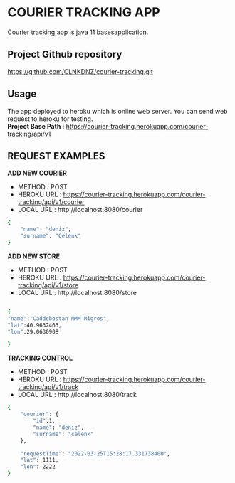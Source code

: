 # COURIER TRACKING APP

Courier tracking app is java 11 basesapplication.

## Project Github repository
https://github.com/CLNKDNZ/courier-tracking.git

## Usage

The app deployed to heroku which is online web server. You can send web request to heroku for testing.  
**Project Base Path :** https://courier-tracking.herokuapp.com/courier-tracking/api/v1  



## **REQUEST EXAMPLES** 

**ADD NEW COURIER**
- METHOD : POST  
- HEROKU URL : https://courier-tracking.herokuapp.com/courier-tracking/api/v1/courier
- LOCAL URL : http://localhost:8080/courier
```bash
{
    "name": "deniz",
    "surname": "Celenk"
}
```



**ADD NEW STORE**
- METHOD : POST  
- HEROKU URL : https://courier-tracking.herokuapp.com/courier-tracking/api/v1/store
- LOCAL URL : http://localhost:8080/store
```bash

{
"name":"Caddebostan MMM Migros",
"lat":40.9632463,
"lon":29.0630908

}
```


**TRACKING CONTROL**
- METHOD : POST  
- HEROKU URL : https://courier-tracking.herokuapp.com/courier-tracking/api/v1/track
- LOCAL URL : http://localhost:8080/track
```bash
{
    "courier": {
        "id":1,
        "name": "deniz",
        "surname": "celenk"
    },

    "requestTime": "2022-03-25T15:28:17.331738400",
    "lat": 1111,
    "lon": 2222
}
```

